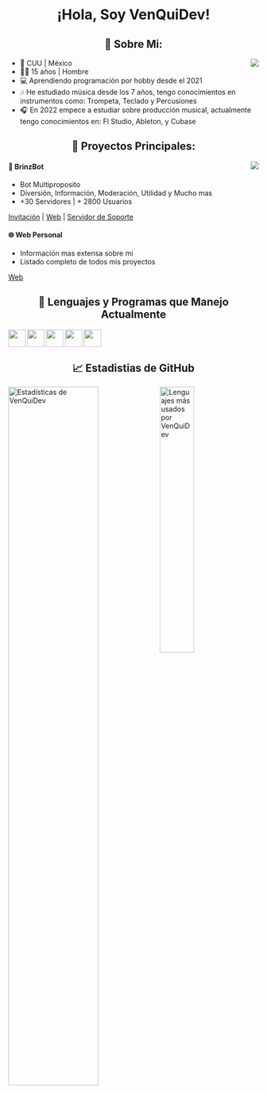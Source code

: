 <h1 id="-hola-soy-venquidev-" align="center">¡Hola, Soy VenQuiDev!</h1>
<h2 id="-sobre-mi-" align="center">🎈 Sobre Mi:</h2>
<p><a href="https://discord.com/users/447843518954602526"><img src="https://lanyard.cnrad.dev/api/447843518954602526?idleMessage=%C2%A1Hi,%20I%27m%20VenQuiDev!" align="right" /></a></p>
<ul>
<li>🐄 CUU | México</li>
<li>🧑🏻 15 años | Hombre</li>
<li>💻 Aprendiendo programación por hobby desde el 2021</li>
<li>🎶 He estudiado música desde los 7 años, tengo conocimientos en instrumentos como: Trompeta, Teclado y Percusiones</li>
<li>🎧 En 2022 empece a estudiar sobre producción musical, actualmente tengo conocimientos en:  Fl Studio, Ableton, y Cubase</li>
</ul>
<h2 id="-proyectos-principales-" align="center">💎 Proyectos Principales:</h2>
<p><img src="https://cdn.discordapp.com/attachments/1010292896840298599/1011718501372805210/standard.gif" align="right" /></a></p>
<h4 id="-brinzbot">🤖 BrinzBot</h4>
<ul>
<li>Bot Multiproposito</li>
<li>Diversión, Información, Moderación, Utilidad y Mucho mas</li>
<li>+30 Servidores | + 2800 Usuarios</li>
</ul>
<p><a href="https://discord.com/api/oauth2/authorize?client_id=967263754301607996&amp;permissions=8&amp;scope=bot%20applications.commands">Invitación</a> | <a href="https://brinzbot.ga/">Web</a> | <a href="#">Servidor de Soporte</a></p>
<h4 id="-web-personal">🌐 Web Personal</h4>
<ul>
<li>Información mas extensa sobre mi</li>
<li>Listado completo de todos mis proyectos</li>
</ul>
<p><a href="https://venquidev.is-a.dev/">Web</a></p>
<h2 id="-lenguajes-y-programas-que-manejo-actualmente" align="center">👑 Lenguajes y Programas que Manejo Actualmente</h2>
<p>

<p><a href="https://developer.mozilla.org/en-US/docs/Glossary/HTML5"><img src="https://cdn.discordapp.com/attachments/1010292896840298599/1022300943078920213/html.png" align="left" height="35" /></a></p>
<p><a href="https://developer.mozilla.org/en-US/docs/Web/CSS"><img src="https://cdn.discordapp.com/attachments/1010292896840298599/1022301113199890542/css.png" align="left" height="35" /></a></p>
<p><a href="https://developer.mozilla.org/en-US/docs/Web/JavaScript"><img src="https://cdn.discordapp.com/attachments/1010292896840298599/1022301461780111390/js.png" align="left" height="35" /></a></p>
<p><a href="https://nodejs.org/es/docs/"><img src="https://cdn.discordapp.com/attachments/1010292896840298599/1022300009150029955/node-js.png" align="left" height="35" /></a></p>
<p><a href="https://www.image-line.com/fl-studio-learning/fl-studio-online-manual/"><img src="https://cdn.discordapp.com/attachments/1010292896840298599/1022301793310486608/fl-studio.png" align="left" height="35" /></a></p>
<p></p>
<br>
<br></p>
<h2 id="-estadisticas-de-github" align="center">📈 Estadistias de GitHub</h2>
<p><img align="left" src="https://github-readme-stats.vercel.app/api?username=VenQuiDev&&show_icons=true&include_all_commits=true&title_color=fff&icon_color=79ff97&text_color=efefef&bg_color=24292e" alt="Estadísticas de VenQuiDev" width="60%"></p>
<p><img src="https://github-readme-stats.vercel.app/api/top-langs/?username=VenQuiDev&show_icons=true&hide_border=true&theme=radical" width="37%" alt="Lenguajes más usados por VenQuiDev"></p>
